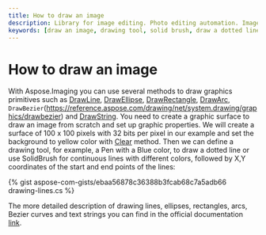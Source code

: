 ```yaml
---
title: How to draw an image
description: Library for image editing. Photo editing automation. Image manipulation by NET (C#) program. Draw an image.
keywords: [draw an image, drawing tool, solid brush, draw a dotted line]
---
```


# How to draw an image

With Aspose.Imaging you can use several methods to draw graphics primitives such as [DrawLine](https://reference.aspose.com/drawing/net/system.drawing/graphics/drawline/), [DrawEllipse](https://reference.aspose.com/drawing/net/system.drawing/graphics/drawellipse), [DrawRectangle](https://reference.aspose.com/drawing/net/system.drawing/graphics/drawrectangle), [DrawArc](https://reference.aspose.com/drawing/net/system.drawing/graphics/drawarc), `DrawBezier`(https://reference.aspose.com/drawing/net/system.drawing/graphics/drawbezier) and [DrawString](https://reference.aspose.com/drawing/net/system.drawing/graphics/drawstring). You need to create a graphic surface to draw an image from scratch and set up graphic properties. We will create a surface of 100 x 100 pixels with 32 bits per pixel in our example and set the background to yellow color with [Clear](https://reference.aspose.com/drawing/net/system.drawing/graphics/clear/) method. Then we can define a drawing tool, for example, a Pen with a Blue color, to draw a dotted line or use SolidBrush for continuous lines with different colors, followed by X,Y coordinates of the start and end points of the lines:

{% gist aspose-com-gists/ebaa56878c36388b3fcab68c7a5adb66 drawing-lines.cs %}

The more detailed description of drawing lines, ellipses, rectangles, arcs, Bezier curves and text strings you can find in the official documentation [link](https://docs.aspose.com/imaging/net/drawing-images/).
